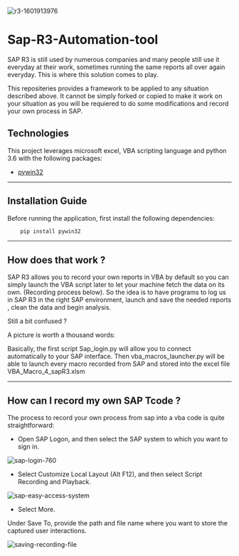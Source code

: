 ![r3-1601913976](https://user-images.githubusercontent.com/93589158/197033907-db6a521c-a1f5-4c7e-a7a4-7d1ead778996.png)
# Sap-R3-Automation-tool
 SAP R3 is still used by numerous companies and many people still use it everyday at their work, sometimes running the same reports all over again everyday.
 This is where this solution comes to play. 
 
This repositeries provides a framework to be applied to any situation described above. It cannot be simply forked or copied to make it work on your situation as you will be requiered to do some modifications and record your own process in SAP.


## Technologies

This project leverages microsoft excel, VBA scripting language and python 3.6 with the following packages:

* [pywin32](https://pypi.org/project/pywin32/)



---

## Installation Guide
Before running the application, first install the following dependencies:
```python
    pip install pywin32
```




 ---
 
 ## How does that work ?

SAP R3 allows you to record your own reports in VBA by default so you can simply launch the VBA script later to let your machine fetch the data on its own.
(Recording process below).
So the idea is to have programs to log us in SAP R3 in the right SAP environment, launch and save the needed reports , clean the data and begin analysis.

Still a bit confused ?

A picture is worth a thousand words:



Basically, the first script Sap_login.py will allow you to connect automatically to your SAP interface. Then vba_macros_launcher.py will be able to launch every macro recorded from SAP and stored into the excel file VBA_Macro_4_sapR3.xlsm

---
## How can I record my own SAP Tcode ? 

The process to record your own process from sap into a vba code is quite straightforward:

* Open SAP Logon, and then select the SAP system to which you want to sign in.

![sap-login-760](https://user-images.githubusercontent.com/93589158/197603933-ac2a4bce-5858-4917-abba-f20afce73b0f.png)

* Select Customize Local Layout (Alt F12), and then select Script Recording and Playback.

![sap-easy-access-system](https://user-images.githubusercontent.com/93589158/197608516-1f55dc28-2550-455c-9d3c-25acdb701fde.png)

* Select More.

Under Save To, provide the path and file name where you want to store the captured user interactions.

![saving-recording-file](https://user-images.githubusercontent.com/93589158/197609231-56c10887-9360-4953-8e4d-534c4268b031.png)

